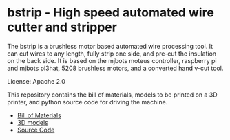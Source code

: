 # bstrip - High speed automated wire cutter and stripper #

The bstrip is a brushless motor based automated wire processing tool.
It can cut wires to any length, fully strip one side, and pre-cut the
insulation on the back side.  It is based on the mjbots moteus
controller, raspberry pi and mjbots pi3hat, 5208 brushless motors, and
a converted hand v-cut tool.

License: Apache 2.0

This repository contains the bill of materials, models to be printed
on a 3D printer, and python source code for driving the machine.

* [Bill of Materials](BOM.md)
* [3D models](hw/)
* [Source Code](src/cutwire.py)

